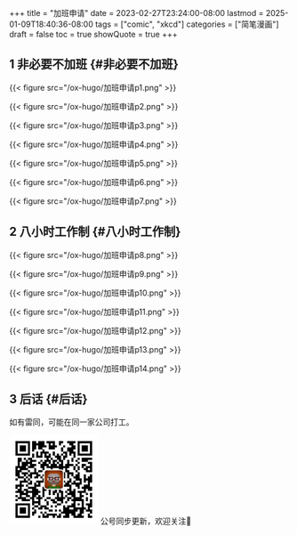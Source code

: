 +++
title = "加班申请"
date = 2023-02-27T23:24:00-08:00
lastmod = 2025-01-09T18:40:36-08:00
tags = ["comic", "xkcd"]
categories = ["简笔漫画"]
draft = false
toc = true
showQuote = true
+++

## <span class="section-num">1</span> 非必要不加班 {#非必要不加班}

{{< figure src="/ox-hugo/加班申请p1.png" >}}

{{< figure src="/ox-hugo/加班申请p2.png" >}}

{{< figure src="/ox-hugo/加班申请p3.png" >}}

{{< figure src="/ox-hugo/加班申请p4.png" >}}

{{< figure src="/ox-hugo/加班申请p5.png" >}}

{{< figure src="/ox-hugo/加班申请p6.png" >}}

{{< figure src="/ox-hugo/加班申请p7.png" >}}


## <span class="section-num">2</span> 八小时工作制 {#八小时工作制}

{{< figure src="/ox-hugo/加班申请p8.png" >}}

{{< figure src="/ox-hugo/加班申请p9.png" >}}

{{< figure src="/ox-hugo/加班申请p10.png" >}}

{{< figure src="/ox-hugo/加班申请p11.png" >}}

{{< figure src="/ox-hugo/加班申请p12.png" >}}

{{< figure src="/ox-hugo/加班申请p13.png" >}}

{{< figure src="/ox-hugo/加班申请p14.png" >}}


## <span class="section-num">3</span> 后话 {#后话}

如有雷同，可能在同一家公司打工。

<div center class="qr-container">
<img src="/ox-hugo/qrcode_gh_e06d750e626f_1.jpg" alt="qrcode_gh_e06d750e626f_1.jpg" width="160px" height="160px" center="t" class="qr-container" />
公号同步更新，欢迎关注👻
</div>

